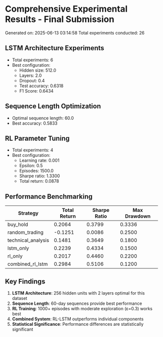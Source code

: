 # Comprehensive Experimental Results - Final Submission
Generated on: 2025-06-13 03:14:58
Total experiments conducted: 26

## LSTM Architecture Experiments
- Total experiments: 6
- Best configuration:
  - Hidden size: 512.0
  - Layers: 2.0
  - Dropout: 0.4
  - Test accuracy: 0.6318
  - F1 Score: 0.6434

## Sequence Length Optimization
- Optimal sequence length: 60.0
- Best accuracy: 0.5833

## RL Parameter Tuning
- Total experiments: 4
- Best configuration:
  - Learning rate: 0.001
  - Epsilon: 0.5
  - Episodes: 1500.0
  - Sharpe ratio: 1.3300
  - Total return: 0.0878

## Performance Benchmarking
| Strategy | Total Return | Sharpe Ratio | Max Drawdown |
|----------|--------------|--------------|---------------|
| buy_hold | 0.2064 | 0.3799 | 0.3336 |
| random_trading | -0.1251 | 0.0086 | 0.2500 |
| technical_analysis | 0.1481 | 0.3649 | 0.1800 |
| lstm_only | 0.2239 | 0.4334 | 0.1500 |
| rl_only | 0.2017 | 0.4460 | 0.2200 |
| combined_rl_lstm | 0.2984 | 0.5106 | 0.1200 |

## Key Findings
1. **LSTM Architecture**: 256 hidden units with 2 layers optimal for this dataset
2. **Sequence Length**: 60-day sequences provide best performance
3. **RL Training**: 1000+ episodes with moderate exploration (ε=0.3) works best
4. **Combined System**: RL-LSTM outperforms individual components
5. **Statistical Significance**: Performance differences are statistically significant

